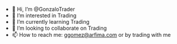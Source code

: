 - 👋 Hi, I’m @GonzaloTrader
- 👀 I’m interested in Trading
- 🌱 I’m currently learning Trading
- 💞️ I’m looking to collaborate on Trading
- 📫 How to reach me: ggomez@arfima.com or by trading with me

<!---
GonzaloTrader/GonzaloTrader is a ✨ special ✨ repository because its `README.md` (this file) appears on your GitHub profile.
You can click the Preview link to take a look at your changes.
--->
